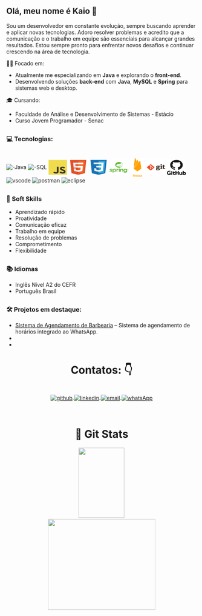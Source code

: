 ## Olá, meu nome é Kaio 👋

Sou um desenvolvedor em constante evolução, sempre buscando aprender e aplicar novas tecnologias. Adoro resolver problemas e acredito que a comunicação e o trabalho em equipe são essenciais para alcançar grandes resultados. Estou sempre pronto para enfrentar novos desafios e continuar crescendo na área de tecnologia.

👩‍💻 Focado em:
- Atualmente me especializando em **Java** e explorando o **front-end**.
- Desenvolvendo soluções **back-end** com **Java**, **MySQL** e **Spring** para sistemas web e desktop.


🎓 Cursando:<br/>
- Faculdade de Análise e Desenvolvimento de Sistemas - Estácio<br/>
- Curso Jovem Programador - Senac<br/>



##
### 💻 Tecnologias:
<br/>

<div style="display: inline_block">
  <img align="center" alt="-Java" height="40" width="50" src="https://cdn.jsdelivr.net/gh/devicons/devicon/icons/java/java-original.svg" />
  <img align="center" alt="-SQL" height="40" width="50" src="https://cdn.jsdelivr.net/gh/devicons/devicon/icons/mysql/mysql-original-wordmark.svg" />
   <img align="center" alt="-HTML" height="40" width="50"
     src="https://github.com/devicons/devicon/blob/master/icons/javascript/javascript-original.svg">
  <img align="center" alt="-HTML" height="40" width="50" src="https://raw.githubusercontent.com/devicons/devicon/master/icons/html5/html5-original.svg">
  <img align="center" alt="-CSS" height="40" width="50" src="https://raw.githubusercontent.com/devicons/devicon/master/icons/css3/css3-original.svg">
  <img  align="center" alt="spring" height="40" width="50" src="https://github.com/devicons/devicon/blob/v2.15.1/icons/spring/spring-original-wordmark.svg" />
  <img align="center" alt="firebase" height="50" width="40" src="https://github.com/devicons/devicon/blob/v2.15.1/icons/firebase/firebase-plain-wordmark.svg"/>
  <img align="center" alt="git" height="40" width="50" src="https://github.com/devicons/devicon/blob/v2.15.1/icons/git/git-original-wordmark.svg" /> 
  <img align="center" alt="github" height="40" width="50" src="https://github.com/devicons/devicon/blob/v2.15.1/icons/github/github-original-wordmark.svg"/> 
  <img align="center" alt="vscode" height="40" width="50" src="https://cdn.jsdelivr.net/gh/devicons/devicon/icons/vscode/vscode-original.svg" />
  <img align="center" alt="postman" height="40" width="50" src="https://cdn.jsdelivr.net/gh/devicons/devicon@latest/icons/postman/postman-original.svg" />
  <img align="center" alt="eclipse" height="40" width="50" src="https://cdn.jsdelivr.net/gh/devicons/devicon@latest/icons/eclipse/eclipse-original.svg" />
          
  
</div>

##
### 👾 Soft Skills
- Aprendizado rápido
- Proatividade
- Comunicação eficaz
- Trabalho em equipe
- Resolução de problemas
- Comprometimento
- Flexibilidade 

##
### 📚 Idiomas
- Inglês Nível A2 do CEFR
- Português Brasil

##
### 🛠 Projetos em destaque:
- [Sistema de Agendamento de Barbearia](https://barbearia-do-homem.web.app/) – Sistema de agendamento de horários integrado ao WhatsApp.
-
-


  

<h1 align="center">
  Contatos: 👇
</h1>

<section align="center">
  
  <p
    align="center"
    class="connection-container"
  ><br/>
    <a
      href="https://github.com/Kaio-pinheiro"
      target="_blank"
    >
      <img
        align="center"
        src="https://img.shields.io/badge/GitHub-100000?style=for-the-badge&logo=github&logoColor=white"
        alt="github"
      />
    </a>
    <a
      href="https://www.linkedin.com/in/dev-kaiopinheiro/" target="_blank"
    >
      <img
        align="center"
        src="https://img.shields.io/badge/LinkedIn-0077B5?style=for-the-badge&logo=linkedin&logoColor=white"
        alt="linkedin"
      />
    </a>
    <a
      href="mailto:gredilhakaio@gmail.com"
      target="_blank"
    >
      <img
        align="center"
        src="https://img.shields.io/badge/Gmail-D14836?style=for-the-badge&logo=gmail&logoColor=white"
        alt="email"
      />
    </a>
    <a
      href="https://wa.me/48988114792"
      target="_blank"
    >
      <img
        align="center"
        src="https://img.shields.io/badge/WhatsApp-25D366?style=for-the-badge&logo=whatsapp&logoColor=white"
        alt="whatsApp"
      />
    </a>
  </p>
</section>
<br/>


<h1 align="center">🧿 Git Stats</h1> 
<div align="center"> 
  <img width="49%" height="185px" src="https://github-readme-stats-git-masterrstaa-rickstaa.vercel.app/api/top-langs/?username=Kaio-pinheiro&background=000&border_color=A855F7&layout=compact&theme=aura&"/>
</div>

<div align="center">
  <img width="75%" height="240px" src="https://streak-stats.demolab.com/?user=Kaio-pinheiro&theme=aura&background=000&border=A855F7&dates=FFF"/>
</div>











